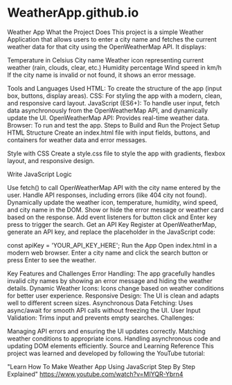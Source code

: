 # WeatherApp.github.io
Weather App 
What the Project Does
This project is a simple Weather Application that allows users to enter a city name and fetches the current weather data for that city using the OpenWeatherMap API. It displays:

Temperature in Celsius
City name
Weather icon representing current weather (rain, clouds, clear, etc.)
Humidity percentage
Wind speed in km/h
If the city name is invalid or not found, it shows an error message.

Tools and Languages Used
HTML: To create the structure of the app (input box, buttons, display areas).
CSS: For styling the app with a modern, clean, and responsive card layout.
JavaScript (ES6+): To handle user input, fetch data asynchronously from the OpenWeatherMap API, and dynamically update the UI.
OpenWeatherMap API: Provides real-time weather data.
Browser: To run and test the app.
Steps to Build and Run the Project
Setup HTML Structure
Create an index.html file with input fields, buttons, and containers for weather data and error messages.

Style with CSS
Create a style.css file to style the app with gradients, flexbox layout, and responsive design.

Write JavaScript Logic

Use fetch() to call OpenWeatherMap API with the city name entered by the user.
Handle API responses, including errors (like 404 city not found).
Dynamically update the weather icon, temperature, humidity, wind speed, and city name in the DOM.
Show or hide the error message or weather card based on the response.
Add event listeners for button click and Enter key press to trigger the search.
Get an API Key
Register at OpenWeatherMap, generate an API key, and replace the placeholder in the JavaScript code:

const apiKey = 'YOUR_API_KEY_HERE';
Run the App
Open index.html in a modern web browser. Enter a city name and click the search button or press Enter to see the weather.

Key Features and Challenges
Error Handling: The app gracefully handles invalid city names by showing an error message and hiding the weather details.
Dynamic Weather Icons: Icons change based on weather conditions for better user experience.
Responsive Design: The UI is clean and adapts well to different screen sizes.
Asynchronous Data Fetching: Uses async/await for smooth API calls without freezing the UI.
User Input Validation: Trims input and prevents empty searches.
Challenges:

Managing API errors and ensuring the UI updates correctly.
Matching weather conditions to appropriate icons.
Handling asynchronous code and updating DOM elements efficiently.
Source and Learning Reference
This project was learned and developed by following the YouTube tutorial:

"Learn How To Make Weather App Using JavaScript Step By Step Explained"
https://www.youtube.com/watch?v=MIYQR-Ybrn4
